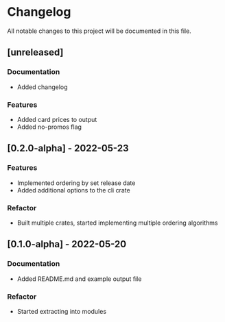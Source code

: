 # Changelog

All notable changes to this project will be documented in this file.

## [unreleased]

### Documentation

- Added changelog

### Features

- Added card prices to output
- Added no-promos flag

## [0.2.0-alpha] - 2022-05-23

### Features

- Implemented ordering by set release date
- Added additional options to the cli crate

### Refactor

- Built multiple crates, started implementing multiple ordering algorithms

## [0.1.0-alpha] - 2022-05-20

### Documentation

- Added README.md and example output file

### Refactor

- Started extracting into modules

<!-- generated by git-cliff -->
